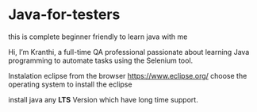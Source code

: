  # Java-for-testers
this is complete beginner friendly to learn java with me 

Hi, I’m Kranthi, a full-time QA professional passionate about learning Java programming to automate tasks using the Selenium tool.

Instalation eclipse from the browser https://www.eclipse.org/ choose the operating system to install the eclipse 

install java any **LTS** Version which have long time support.


